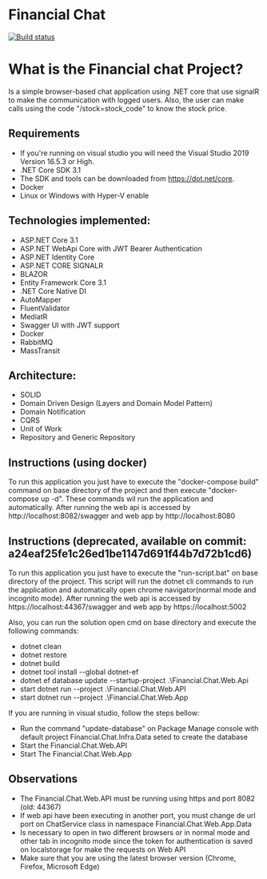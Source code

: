 # Financial Chat

[![Build status](https://ci.appveyor.com/api/projects/status/rl2ja69994rt3ei6?svg=true)](https://ci.appveyor.com/project/yagooliver/financial-chat)


What is the Financial chat Project?
=====================
Is a simple browser-based chat application using .NET core that use signalR to make the communication with logged users. Also, the user can make calls using the code "/stock=stock_code" to know the stock price.

## Requirements

- If you're running on visual studio you will need the Visual Studio 2019 Version 16.5.3 or High.
- .NET Core SDK 3.1
- The SDK and tools can be downloaded from https://dot.net/core.
- Docker
- Linux or Windows with Hyper-V enable

## Technologies implemented:

- ASP.NET Core 3.1
- ASP.NET WebApi Core with JWT Bearer Authentication
- ASP.NET Identity Core
- ASP.NET CORE SIGNALR
- BLAZOR
- Entity Framework Core 3.1
- .NET Core Native DI
- AutoMapper
- FluentValidator
- MediatR
- Swagger UI with JWT support
- Docker
- RabbitMQ
- MassTransit

## Architecture:

- SOLID
- Domain Driven Design (Layers and Domain Model Pattern)
- Domain Notification
- CQRS
- Unit of Work
- Repository and Generic Repository

## Instructions (using docker)
To run this application you just have to execute the "docker-compose build" command on base directory of the project and then execute "docker-compose up -d". These commands wil run the application and automatically. After running the web api is accessed by http://localhost:8082/swagger and web app by http://localhost:8080

## Instructions (deprecated, available on commit: a24eaf25fe1c26ed1be1147d691f44b7d72b1cd6)

To run this application you just have to execute the "run-script.bat" on base directory of the project. This script will run the dotnet cli commands to run the application and automatically open chrome navigator(normal mode and incognito mode). After running the web api is accessed by https://localhost:44367/swagger and web app by https://localhost:5002

Also, you can run the solution open cmd on base directory and execute the following commands:

- dotnet clean
- dotnet restore
- dotnet build
- dotnet tool install --global dotnet-ef
- dotnet ef database update --startup-project .\Financial.Chat.Web.Api
- start dotnet run --project .\Financial.Chat.Web.API
- start dotnet run --project .\Financial.Chat.Web.App

If you are running in visual studio, follow the steps bellow:
- Run the command "update-database" on Package Manage console with default project Financial.Chat.Infra.Data seted
to create the database
- Start the Financial.Chat.Web.API
- Start The Financial.Chat.Web.App

## Observations
- The Financial.Chat.Web.API must be running using https and port 8082 (old: 44367)
- If web api have been executing in another port, you must change de url port on ChatService class in namespace Financial.Chat.Web.App.Data
- Is necessary to open in two different browsers or in normal mode and other tab in incognito mode since the token for authentication is saved on localstorage for make the requests on Web API
- Make sure that you are using the latest browser version (Chrome, Firefox, Microsoft Edge)
